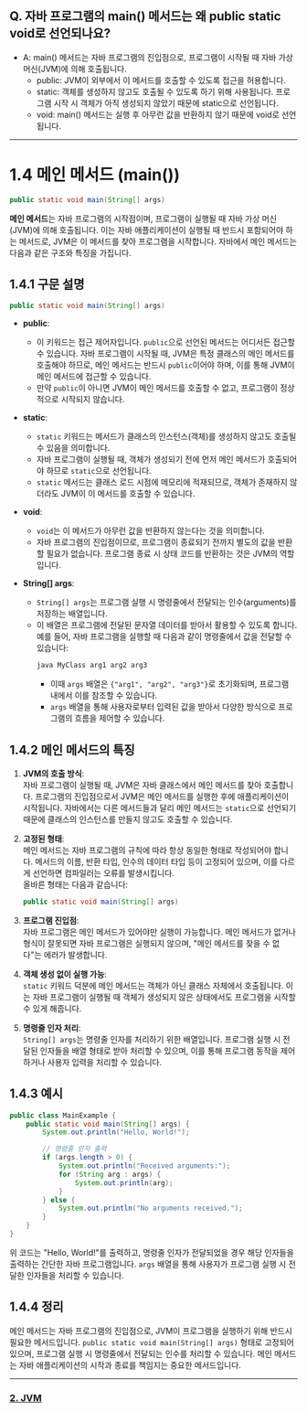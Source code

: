 ## Q. 자바 프로그램의 main() 메서드는 왜 public static void로 선언되나요?
* A: main() 메서드는 자바 프로그램의 진입점으로, 프로그램이 시작될 때 자바 가상 머신(JVM)에 의해 호출됩니다.
    * public: JVM이 외부에서 이 메서드를 호출할 수 있도록 접근을 허용합니다.
    * static: 객체를 생성하지 않고도 호출될 수 있도록 하기 위해 사용됩니다. 프로그램 시작 시 객체가 아직 생성되지 않았기 때문에 static으로 선언됩니다.
    * void: main() 메서드는 실행 후 아무런 값을 반환하지 않기 때문에 void로 선언됩니다.

---

# 1.4 메인 메서드 (main())

```java
public static void main(String[] args)
```

**메인 메서드**는 자바 프로그램의 시작점이며, 프로그램이 실행될 때 자바 가상 머신(JVM)에 의해 호출됩니다. 이는 자바 애플리케이션이 실행될 때 반드시 포함되어야 하는 메서드로, JVM은 이 메서드를 찾아 프로그램을 시작합니다. 자바에서 메인 메서드는 다음과 같은 구조와 특징을 가집니다.

## 1.4.1 구문 설명

```java
public static void main(String[] args)
```

- **public**:
    - 이 키워드는 접근 제어자입니다. `public`으로 선언된 메서드는 어디서든 접근할 수 있습니다. 자바 프로그램이 시작될 때, JVM은 특정 클래스의 메인 메서드를 호출해야 하므로, 메인 메서드는 반드시 `public`이어야 하며, 이를 통해 JVM이 메인 메서드에 접근할 수 있습니다.
    - 만약 `public`이 아니면 JVM이 메인 메서드를 호출할 수 없고, 프로그램이 정상적으로 시작되지 않습니다.

- **static**:
    - `static` 키워드는 메서드가 클래스의 인스턴스(객체)를 생성하지 않고도 호출될 수 있음을 의미합니다.
    - 자바 프로그램이 실행될 때, 객체가 생성되기 전에 먼저 메인 메서드가 호출되어야 하므로 `static`으로 선언됩니다.
    - `static` 메서드는 클래스 로드 시점에 메모리에 적재되므로, 객체가 존재하지 않더라도 JVM이 이 메서드를 호출할 수 있습니다.

- **void**:
    - `void`는 이 메서드가 아무런 값을 반환하지 않는다는 것을 의미합니다.
    - 자바 프로그램의 진입점이므로, 프로그램이 종료되기 전까지 별도의 값을 반환할 필요가 없습니다. 프로그램 종료 시 상태 코드를 반환하는 것은 JVM의 역할입니다.

- **String[] args**:
    - `String[] args`는 프로그램 실행 시 명령줄에서 전달되는 인수(arguments)를 저장하는 배열입니다.
    - 이 배열은 프로그램에 전달된 문자열 데이터를 받아서 활용할 수 있도록 합니다. 예를 들어, 자바 프로그램을 실행할 때 다음과 같이 명령줄에서 값을 전달할 수 있습니다:
      ```bash
      java MyClass arg1 arg2 arg3
      ```
        - 이때 `args` 배열은 `{"arg1", "arg2", "arg3"}`로 초기화되며, 프로그램 내에서 이를 참조할 수 있습니다.
        - `args` 배열을 통해 사용자로부터 입력된 값을 받아서 다양한 방식으로 프로그램의 흐름을 제어할 수 있습니다.

## 1.4.2 메인 메서드의 특징

1. **JVM의 호출 방식**:  
   자바 프로그램이 실행될 때, JVM은 자바 클래스에서 메인 메서드를 찾아 호출합니다. 프로그램의 진입점으로서 JVM은 메인 메서드를 실행한 후에 애플리케이션이 시작됩니다. 자바에서는 다른 메서드들과 달리 메인 메서드는 `static`으로 선언되기 때문에 클래스의 인스턴스를 만들지 않고도 호출할 수 있습니다.

2. **고정된 형태**:  
   메인 메서드는 자바 프로그램의 규칙에 따라 항상 동일한 형태로 작성되어야 합니다. 메서드의 이름, 반환 타입, 인수의 데이터 타입 등이 고정되어 있으며, 이를 다르게 선언하면 컴파일러는 오류를 발생시킵니다.  
   올바른 형태는 다음과 같습니다:
   ```java
   public static void main(String[] args)
   ```

3. **프로그램 진입점**:  
   자바 프로그램은 메인 메서드가 있어야만 실행이 가능합니다. 메인 메서드가 없거나 형식이 잘못되면 자바 프로그램은 실행되지 않으며, "메인 메서드를 찾을 수 없다"는 에러가 발생합니다.

4. **객체 생성 없이 실행 가능**:  
   `static` 키워드 덕분에 메인 메서드는 객체가 아닌 클래스 자체에서 호출됩니다. 이는 자바 프로그램이 실행될 때 객체가 생성되지 않은 상태에서도 프로그램을 시작할 수 있게 해줍니다.

5. **명령줄 인자 처리**:  
   `String[] args`는 명령줄 인자를 처리하기 위한 배열입니다. 프로그램 실행 시 전달된 인자들을 배열 형태로 받아 처리할 수 있으며, 이를 통해 프로그램 동작을 제어하거나 사용자 입력을 처리할 수 있습니다.

## 1.4.3 예시

```java
public class MainExample {
    public static void main(String[] args) {
        System.out.println("Hello, World!");

        // 명령줄 인자 출력
        if (args.length > 0) {
            System.out.println("Received arguments:");
            for (String arg : args) {
                System.out.println(arg);
            }
        } else {
            System.out.println("No arguments received.");
        }
    }
}
```

위 코드는 "Hello, World!"를 출력하고, 명령줄 인자가 전달되었을 경우 해당 인자들을 출력하는 간단한 자바 프로그램입니다. `args` 배열을 통해 사용자가 프로그램 실행 시 전달한 인자들을 처리할 수 있습니다.

## 1.4.4 정리

메인 메서드는 자바 프로그램의 진입점으로, JVM이 프로그램을 실행하기 위해 반드시 필요한 메서드입니다. `public static void main(String[] args)` 형태로 고정되어 있으며, 프로그램 실행 시 명령줄에서 전달되는 인수를 처리할 수 있습니다. 메인 메서드는 자바 애플리케이션의 시작과 종료를 책임지는 중요한 메서드입니다.

---

### [2. JVM](./2.%20JVM.md)